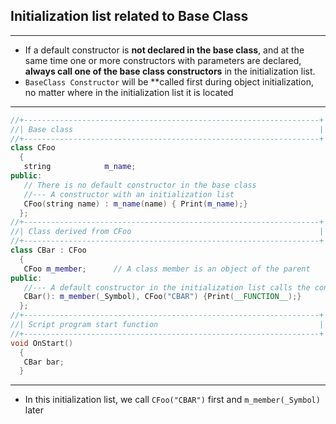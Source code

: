 ## Initialization list related to Base Class
---
* If a default constructor is **not declared in the base class**, and at the same time one or more constructors 
with parameters are declared, **always call one of the base class constructors** in the initialization list. 
* ```BaseClass Constructor``` will be **called first during object initialization, no matter where in the 
initialization list it is located
---
```cpp
//+------------------------------------------------------------------+ 
//| Base class                                                       | 
//+------------------------------------------------------------------+ 
class CFoo 
  { 
   string            m_name; 
public: 
   // There is no default constructor in the base class
   //--- A constructor with an initialization list 
   CFoo(string name) : m_name(name) { Print(m_name);} 
  }; 
//+------------------------------------------------------------------+ 
//| Class derived from CFoo                                          | 
//+------------------------------------------------------------------+ 
class CBar : CFoo 
  { 
   CFoo m_member;      // A class member is an object of the parent 
public: 
   //--- A default constructor in the initialization list calls the constructor of a parent 
   CBar(): m_member(_Symbol), CFoo("CBAR") {Print(__FUNCTION__);} 
  }; 
//+------------------------------------------------------------------+ 
//| Script program start function                                    | 
//+------------------------------------------------------------------+ 
void OnStart() 
  { 
   CBar bar; 
  }
```
---
* In this initialization list, we call ```CFoo("CBAR")``` first and ```m_member(_Symbol)``` later
